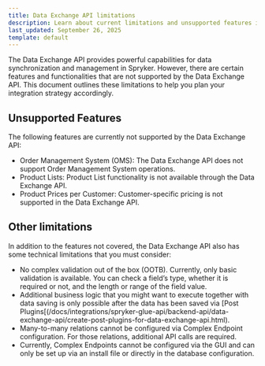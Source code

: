 ```yaml
---
title: Data Exchange API limitations
description: Learn about current limitations and unsupported features in the Data Exchange API, including OMS, Product Lists, and Product prices per Customer.
last_updated: September 26, 2025
template: default
---
```


The Data Exchange API provides powerful capabilities for data synchronization and management in Spryker. However, there are certain features and functionalities that are not supported by the Data Exchange API. This document outlines these limitations to help you plan your integration strategy accordingly.

## Unsupported Features

The following features are currently not supported by the Data Exchange API:

- Order Management System (OMS): The Data Exchange API does not support Order Management System operations.
- Product Lists: Product List functionality is not available through the Data Exchange API.
- Product Prices per Customer: Customer-specific pricing is not supported in the Data Exchange API.

## Other limitations

In addition to the features not covered, the Data Exchange API also has some technical limitations that you must consider:

- No complex validation out of the box (OOTB). Currently, only basic validation is available. You can check a field’s type, whether it is required or not, and the length or range of the field value.
- Additional business logic that you might want to execute together with data saving is only possible after the data has been saved via [Post Plugins[(/docs/integrations/spryker-glue-api/backend-api/data-exchange-api/create-post-plugins-for-data-exchange-api.html).
- Many-to-many relations cannot be configured via Complex Endpoint configuration. For those relations, additional API calls are required.
- Currently, Complex Endpoints cannot be configured via the GUI and can only be set up via an install file or directly in the database configuration.
